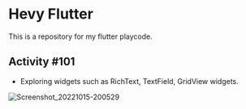 # Hevy Flutter

This is a repository for my flutter playcode.

## Activity #101 
- Exploring widgets such as RichText, TextField, GridView widgets.

![Screenshot_20221015-200529](https://user-images.githubusercontent.com/63339234/195999197-9ec80f3f-4018-4322-83e0-3cc396c3a2ce.png)
